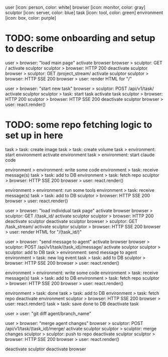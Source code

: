 user [icon: person, color: white]
browser [icon: monitor, color: gray]
sculptor [icon: server, color: blue]
task [icon: tool, color: green]
environment [icon: box, color: purple]

# TODO: some onboarding and setup to describe

user > browser: "load main page"
    activate browser
    browser > sculptor: GET /
        activate sculptor
        sculptor > browser: HTTP 200
        deactivate sculptor
    browser > sculptor: GET /project_stream/
        activate sculptor
        sculptor > browser: HTTP SSE 200
    browser > user: render HTML for "/"

user > browser: "start new task"
    browser > sculptor: POST /api/v1/task/
        activate sculptor
        sculptor > task: start task
            activate task
        sculptor > browser: HTTP 200
        sculptor > browser: HTTP SSE 200
        deactivate sculptor
    browser > user: react.render()

# TODO: some repo fetching logic to set up in here
task > task: create image
task > task: create volume
task > environment: start environment
activate environment
task > environment: start claude code

environment > environment: write some code
environment > task: receive message(s)
task > task: add to DB
environment > task: fetch repo
sculptor > browser: HTTP SSE 200
browser > user: react.render()

environment > environment: run some tools
environment > task: receive message(s)
task > task: add to DB
sculptor > browser: HTTP SSE 200
browser > user: react.render()

user > browser: "load individual task page"
    activate browser
    browser > sculptor: GET /(task_id/
        activate sculptor
        sculptor > browser: HTTP 200
        deactivate sculptor
    deactivate sculptor
    browser > sculptor: GET /task_stream/
        activate sculptor
        sculptor > browser: HTTP SSE 200
    browser > user: render HTML for "/(task_id/)"

user > browser: "send message to agent"
    activate browser
    browser > sculptor: POST /api/v1/task/(task_id)/message/
        activate sculptor
        sculptor > sculptor: add to DB
        task > environment: send message to agent
        environment > task: new log event
        task > task: add to DB
    sculptor > browser: HTTP SSE 200
    browser > user: react.render()

environment > environment: write some code
environment > task: receive message(s)
task > task: add to DB
environment > task: fetch repo
sculptor > browser: HTTP SSE 200
browser > user: react.render()

environment > task: done
task > task: add to DB
environment > task: fetch repo
deactivate environment
sculptor > browser: HTTP SSE 200
browser > user: react.render()
task > task: save done to DB
deactivate task

user > user: "git diff agent/branch_name"

user > browser: "merge agent changes"
browser > sculptor: POST /api/v1/task/(task_id)/merge/
activate sculptor
sculptor > sculptor: merge changes
sculptor > sculptor: push to repo
deactivate sculptor
sculptor > browser: HTTP SSE 200
browser > user: react.render()

deactivate sculptor
deactivate browser
